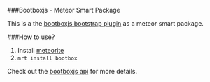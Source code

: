 ###Bootboxjs - Meteor Smart Package

This is a the [bootboxjs bootstrap plugin](http://bootboxjs.com) as a meteor smart package.

###How to use?

1. Install [meteorite](https://github.com/oortcloud/meteorite)
2. `mrt install bootbox`

Check out the [bootboxjs api](http://bootboxjs.com) for more details.
